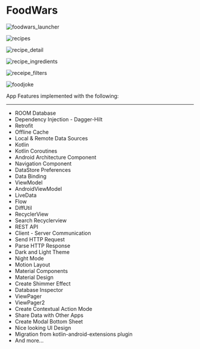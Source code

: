 # FoodWars


![foodwars_launcher](https://user-images.githubusercontent.com/92330080/141214754-f4f3b9c4-0e8c-4539-a931-f347ddd9ede3.PNG)

![recipes](https://user-images.githubusercontent.com/92330080/141214795-32d524a4-df64-4c33-9acc-9f03621388b6.PNG)

![recipe_detail](https://user-images.githubusercontent.com/92330080/141214816-1c28e199-1ce4-45bd-98de-9e009fa69ad7.PNG)

![recipe_ingredients](https://user-images.githubusercontent.com/92330080/141214827-0ba09040-9177-4d5a-b129-7e66b86509d8.PNG)

![receipe_filters](https://user-images.githubusercontent.com/92330080/141214835-190a9f21-b6c0-4829-8403-f2385a971eb9.PNG)

![foodjoke](https://user-images.githubusercontent.com/92330080/141214855-05a7a2e7-513e-45fe-81de-3fe44df80d72.PNG)



App Features implemented with the following:

-----------------------------------------------------

- ROOM Database
- Dependency Injection - Dagger-Hilt
- Retrofit
- Offline Cache
- Local & Remote Data Sources
- Kotlin
- Kotlin Coroutines
- Android Architecture Component
- Navigation Component
- DataStore Preferences
- Data Binding
- ViewModel
- AndroidViewModel
- LiveData
- Flow
- DiffUtil
- RecyclerView
- Search Recyclerview
- REST API
- Client - Server Communication
- Send HTTP Request
- Parse HTTP Response
- Dark and Light Theme
- Night Mode
- Motion Layout
- Material Components
- Material Design
- Create Shimmer Effect
- Database Inspector
- ViewPager
- ViewPager2
- Create Contextual Action Mode
- Share Data with Other Apps
- Create Modal Bottom Sheet
- Nice looking UI Design
- Migration from kotlin-android-extensions plugin
- And more...
